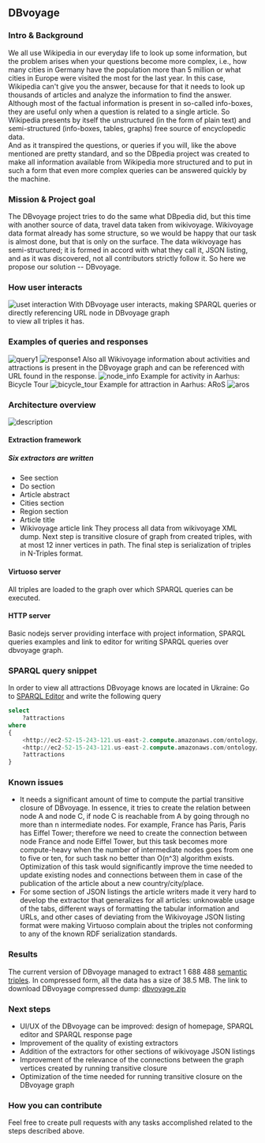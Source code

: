 ## DBvoyage

### Intro & Background
We all use Wikipedia in our everyday life to look up some information, but the problem 
arises when your questions become more complex, i.e., how many cities in Germany have 
the population more than 5 million or what cities in Europe were visited the most for the 
last year. In this case, Wikipedia can't give you the answer, because for that it 
needs to look up thousands of articles and analyze the information to find the answer.
Although most of the factual information is present in so-called info-boxes, they are useful
only when a question is related to a single article. So Wikipedia presents by itself the unstructured
(in the form of plain text) and semi-structured (info-boxes, tables, graphs) free source of encyclopedic data.  
And as it transpired the questions, or queries if you will, like the above mentioned are
pretty standard, and so the DBpedia project was created to make all information available from
Wikipedia more structured and to put in such a form that even more complex queries can
be answered quickly by the machine.  
### Mission & Project goal
The DBvoyage project tries to do the same what DBpedia did, but this time with
another source of data, travel data taken from wikivoyage. Wikivoyage data format already
has some structure, so we would be happy that our task is almost done, but that is only on
the surface. The data wikivoyage has semi-structured; it is formed in accord with
what they call it, JSON listing, and as it was discovered, not all contributors strictly follow it.
So here we propose our solution -- DBvoyage.

### How user interacts
![uset interaction](/images/interact.png)
With DBvoyage user interacts,
making SPARQL queries or directly referencing URL node in DBvoyage graph  
to view all triples it has.

### Examples of queries and responses 
![query1](/images/query1.png)
![response1](/images/response1.png)
Also all Wikivoyage information about activities and attractions is present in the DBvoyage graph and can be referenced with URL found in the response.
![node_info](/images/url_node.png)
Example for activity in Aarhus: Bicycle Tour
![bicycle_tour](/images/aarhus_bicycle.png)
Example for attraction in Aarhus: ARoS
![aros](/images/aros.png)

### Architecture overview
![description](/images/desc.png)

#### Extraction framework
##### Six extractors are written
* See section
* Do section
* Article abstract
* Cities section
* Region section
* Article title
* Wikivoyage article link
They process all data from wikivoyage XML dump. Next step is transitive closure of
graph from created triples, with at most 12 inner vertices in path. The final step
is serialization of triples in N-Triples format.
#### Virtuoso server
All triples are loaded to the graph over which SPARQL queries can be executed.
#### HTTP server
Basic nodejs server providing interface with project information, SPARQL queries
examples and link to editor for writing SPARQL queries over dbvoyage graph.  
### SPARQL query snippet
In order to view all attractions DBvoyage knows are located in Ukraine:
Go to  [SPARQL Editor](http://ec2-52-15-243-121.us-east-2.compute.amazonaws.com/sparql)
and write the following query
```sql
select
    ?attractions
where
{
    <http://ec2-52-15-243-121.us-east-2.compute.amazonaws.com/ontology/article/Ukraine>
    <http://ec2-52-15-243-121.us-east-2.compute.amazonaws.com/ontology/property/hasAttraction>
    ?attractions
}
```

### Known issues
* It needs a significant amount of time to compute the partial transitive closure of DBvoyage. In essence, it tries to create the relation between node A and node C, if node C is reachable from A by going through no more than n intermediate nodes. For example, France has Paris, Paris has Eiffel Tower; therefore we need to create the connection between node France and node Eiffel Tower, but this task becomes more compute-heavy when the number of intermediate nodes goes from one to five or ten, for such task no better than O(n^3) algorithm exists. 
  Optimization of this task would significantly improve the time needed to update existing nodes and connections between them in case of the publication of the article about a new country/city/place.
* For some section of JSON listings the article writers made it very hard to develop the extractor that generalizes for all articles: 
  unknowable usage of the tabs, different ways of formatting the tabular information and URLs, and other cases of deviating from the Wikivoyage JSON listing format were making Virtuoso complain about the triples not conforming to any of the known RDF serialization standards. 
   
### Results
The current version of DBvoyage managed to extract
1 688 488 [semantic triples](https://en.wikipedia.org/wiki/Semantic_triple). 
In compressed form, all the data has a size of 38.5 MB.
The link to download DBvoyage compressed dump: [dbvoyage.zip](https://drive.google.com/uc?export=download&id=167jzm3NpXkNxOIAxloy8goYDmes5knIh)



### Next steps
* UI/UX of the DBvoyage can be improved: design of homepage, SPARQL editor and SPARQL response page
* Improvement of the quality of existing extractors
* Addition of the extractors for other sections of wikivoyage JSON listings
* Improvement of the relevance of the connections between the graph vertices created by running transitive closure
* Optimization of the time needed for running transitive closure on the DBvoyage graph

### How you can contribute
Feel free to create pull requests with any tasks accomplished related to the steps described above.  